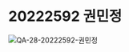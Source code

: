 # 20222592 권민정


![QA-28-20222592-권민정](https://user-images.githubusercontent.com/105197496/195233122-ea4d2a4f-a48e-48e9-a19a-cedbd0ac090c.PNG)
